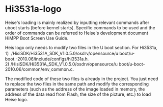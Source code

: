 # Hi3531a-logo
Heise's loading is mainly realized by inputting relevant commands after uboot starts (before kernel starts). Specific commands to be used and the order of commands can be referred to Heise's development document HiMPP Boot Screen Use Guide.


Heis logo only needs to modify two files in the U boot section. For Hi3531a,
1）/HisiSDK/Hi3531A_SDK_V1.0.5.0/osdrv/opensource/u boot/u-boot.-2010.06/include/configs/hi3531a.h.  
2) /HisiSDK/Hi3531A_SDK_V1.0.5.0/osdrv/opensource/u boot/u-boot-2010.06/common/env_common.c.

The modified code of these two files is already in the project. You just need to replace the two files in the same path and modify the corresponding parameters (such as the address of the image loaded in memory, the address of the data read from Flash, the size of the picture, etc.) to load Heise logo.
